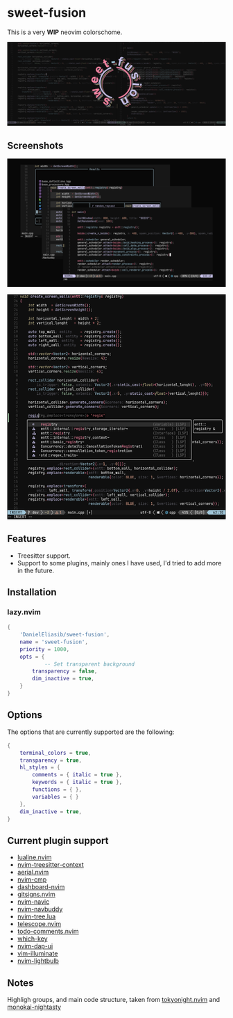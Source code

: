 # sweet-fusion
This is a very **WIP** neovim colorschome.

![sweet-fusion](./images/banner.png)

## Screenshots

![sweet-fusion-stack](./images/screenshots.png)

![sweet-fusion-1](./images/screenshot_1.png)

<!-- ![sweet-fusion-2](./images/screenshot_2.png) -->
<!-- ![sweet-fusion-3](./images/screenshot_3.png) -->
<!-- ![sweet-fusion-4](./images/screenshot_4.png) -->
<!-- ![sweet-fusion-5](./images/screenshot_5.png) -->
<!-- ![sweet-fusion-6](./images/screenshot_6.png) -->


## Features
- Treesitter support.
- Support to some plugins, mainly ones I have used, I'd tried to add more in the future.

## Installation

### lazy.nvim
```lua
{
    'DanielEliasib/sweet-fusion',
	name = 'sweet-fusion',
	priority = 1000,
	opts = {
			-- Set transparent background
		transparency = false,
		dim_inactive = true,
	}
}

```

## Options
The options that are currently supported are the following:
```lua
{
	terminal_colors = true,
	transparency = true,
	hl_styles = {
		comments = { italic = true },
		keywords = { italic = true },
		functions = { },
		variables = { }
	},
	dim_inactive = true,
}

```

## Current plugin support
- [lualine.nvim](https://github.com/nvim-lualine/lualine.nvim)
- [nvim-treesitter-context](https://github.com/nvim-treesitter/nvim-treesitter-context)
- [aerial.nvim](https://github.com/stevearc/aerial.nvim)
- [nvim-cmp](https://github.com/hrsh7th/nvim-cmp)
- [dashboard-nvim](https://github.com/nvimdev/dashboard-nvim)
- [gitsigns.nvim](https://github.com/lewis6991/gitsigns.nvim)
- [nvim-navic](https://github.com/SmiteshP/nvim-navic)
- [nvim-navbuddy](https://github.com/SmiteshP/nvim-navbuddy)
- [nvim-tree.lua](https://github.com/nvim-tree/nvim-tree.lua)
- [telescope.nvim](https://github.com/nvim-telescope/telescope.nvim)
- [todo-comments.nvim](https://github.com/folke/todo-comments.nvim)
- [which-key](https://github.com/folke/which-key.nvim)
- [nvim-dap-ui](https://github.com/rcarriga/nvim-dap-ui)
- [vim-illuminate](https://github.com/RRethy/vim-illuminate)
- [nvim-lightbulb](https://github.com/kosayoda/nvim-lightbulb)

## Notes

Highligh groups, and main code structure, taken from [tokyonight.nvim](https://github.com/folke/tokyonight.nvim) and [monokai-nightasty](https://github.com/polirritmico/monokai-nightasty.nvim)
